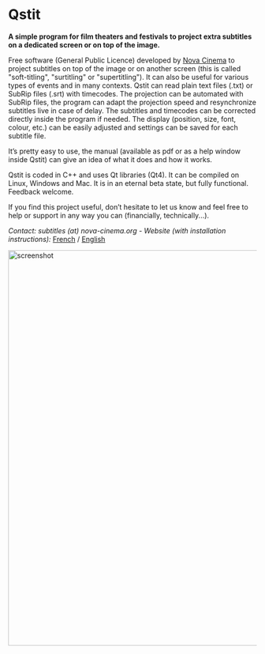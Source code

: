 Qstit
====

**A simple program for film theaters and festivals to project extra subtitles on a dedicated screen or on top of the image.**

Free software (General Public Licence) developed by [Nova Cinema](http://www.nova-cinema.org) to project subtitles on top of the image or on another screen (this is called "soft-titling", "surtitling" or "supertitling"). It can also be useful for various types of events and in many contexts.
Qstit can read plain text files (.txt) or SubRip files (.srt) with timecodes.
The projection can be automated with SubRip files, the program can adapt the projection speed and resynchronize subtitles live in case of delay.
The subtitles and timecodes can be corrected directly inside the program if needed.
The display (position, size, font, colour, etc.) can be easily adjusted and settings can be saved for each subtitle file.

It’s pretty easy to use, the manual (available as pdf or as a help window inside Qstit) can give an idea of what it does and how it works.

Qstit is coded in C++ and uses Qt libraries (Qt4). It can be compiled on Linux, Windows and Mac. It is in an eternal beta state, but fully functional. Feedback welcome.

If you find this project useful, don’t hesitate to let us know and feel free to help or support in any way you can (financially, technically...).

*Contact: subtitles (at) nova-cinema.org  -  Website (with installation instructions):* [French](http://www.nova-cinema.org/spip.php?rubrique1662) / [English](http://www.nova-cinema.org/spip.php?rubrique1664)


 <img src="http://www.nova-cinema.org/IMG/png/qstit2.png" width="800" alt="screenshot"> 
